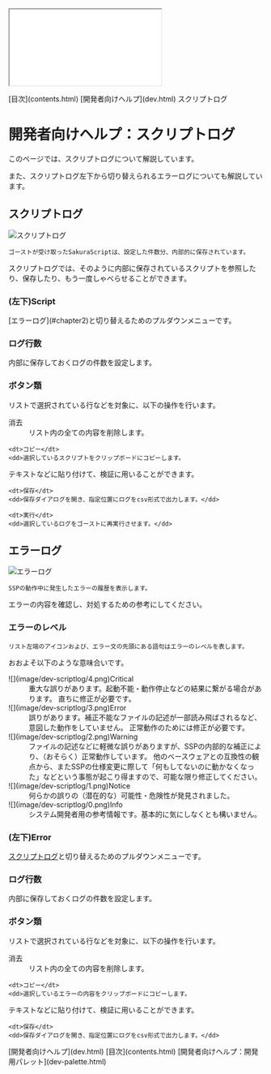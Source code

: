 <?xml version="1.0" encoding="UTF-8"?>
<!DOCTYPE.html PUBLIC "-//W3C//DTD XHTML 1.0 Frameset//EN" "http://www.w3.org/TR/.htmll1/DTD/.html1-frameset.dtd">
<html xmlns="http://www.w3.org/1999/xhtml" lang="ja" xml:lang="ja">
<head>
  <meta http-equiv="content-type" content="text/html; charset=UTF-8" />
  <meta http-equiv="content-style-type" content="text/css" />
  <title>開発者向けヘルプ：スクリプトログ</title>
  <link rel="stylesheet" type="text/css" href="about.css" />
</head>
<body>
<div id="sidebar">
	<iframe src="contents.html" name="sidebar">
		フレーム非対応の環境では以下の目次ページからご覧ください。

[目次](contents.html)
	</iframe>
</div>
<div id="text">
<div id="breadcrumb">
	<span class="Upper">[目次](contents.html)</span>
	<span class="Upper">[開発者向けヘルプ](dev.html)</span>
	スクリプトログ
</div>
<!-------------------------------------------------------------------------------------------------------------------------------->

# 開発者向けヘルプ：スクリプトログ

このページでは、<span class="Sentence">スクリプトログ</span>について解説しています。

また、スクリプトログ左下から切り替えられる<span class="Sentence">エラーログ</span>についても解説しています。

## スクリプトログ

![スクリプトログ](image/dev-scriptlog/5.png)

	ゴーストが受け取ったSakuraScriptは、設定した件数分、内部的に保存されています。

スクリプトログでは、そのように内部に保存されているスクリプトを参照したり、保存したり、もう一度しゃべらせることができます。
<p>

### (左下)Script

<p>[エラーログ](#chapter2)と切り替えるためのプルダウンメニューです。

### ログ行数

内部に保存しておくログの件数を設定します。

### ボタン類

リストで選択されている行などを対象に、以下の操作を行います。

<dl>
	<dt>消去</dt>
	<dd>リスト内の全ての内容を削除します。</dd>

	<dt>コピー</dt>
	<dd>選択しているスクリプトをクリップボードにコピーします。
テキストなどに貼り付けて、検証に用いることができます。</dd>

	<dt>保存</dt>
	<dd>保存ダイアログを開き、指定位置にログをcsv形式で出力します。</dd>

	<dt>実行</dt>
	<dd>選択しているログをゴーストに再実行させます。</dd>
</dl>

## エラーログ

![エラーログ](image/dev-scriptlog/6.png)

	SSPの動作中に発生したエラーの履歴を表示します。

エラーの内容を確認し、対処するための参考にしてください。

### エラーのレベル

	リスト左端のアイコンおよび、エラー文の先頭にある語句はエラーのレベルを表します。

おおよそ以下のような意味合いです。

<dl>
	<dt>![](image/dev-scriptlog/4.png)Critical</dt>
	<dd>重大な誤りがあります。起動不能・動作停止などの結果に繋がる場合があります。
直ちに修正が必要です。</dd>
	<dt>![](image/dev-scriptlog/3.png)Error</dt>
	<dd>誤りがあります。補正不能なファイルの記述が一部読み飛ばされるなど、意図した動作をしていません。
正常動作のためには修正が必要です。</dd>
	<dt>![](image/dev-scriptlog/2.png)Warning</dt>
	<dd>ファイルの記述などに軽微な誤りがありますが、SSPの内部的な補正により、（おそらく）正常動作しています。
他のベースウェアとの互換性の観点から、またSSPの仕様変更に際して「何もしてないのに動かなくなった」などという事態が起こり得ますので、可能な限り修正してください。</dd>
	<dt>![](image/dev-scriptlog/1.png)Notice</dt>
	<dd>何らかの誤りの（潜在的な）可能性・危険性が発見されました。</dd>
	<dt>![](image/dev-scriptlog/0.png)Info</dt>
	<dd>システム開発者用の参考情報です。基本的に気にしなくとも構いません。</dd>
</dl>

### (左下)Error

[スクリプトログ](#chapter2)と切り替えるためのプルダウンメニューです。

### ログ行数

内部に保存しておくログの件数を設定します。

### ボタン類

リストで選択されている行などを対象に、以下の操作を行います。

<dl>
	<dt>消去</dt>
	<dd>リスト内の全ての内容を削除します。</dd>

	<dt>コピー</dt>
	<dd>選択しているエラーの内容をクリップボードにコピーします。
テキストなどに貼り付けて、検証に用いることができます。</dd>

	<dt>保存</dt>
	<dd>保存ダイアログを開き、指定位置にログをcsv形式で出力します。</dd>
</dl>

<!-------------------------------------------------------------------------------------------------------------------------------->
<div id="navigation">
	<span class="Prev">[開発者向けヘルプ](dev.html)</span>
	<span class="Return">[目次](contents.html)</span>
	<span class="Next">[開発者向けヘルプ：開発用パレット](dev-palette.html)</span>
</div>

</div>
</body>